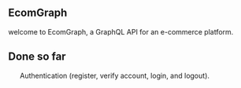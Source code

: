 ## EcomGraph

<p>welcome to EcomGraph, a GraphQL API for an e-commerce platform.</p>

## Done so far

<ul>

Authentication (register, verify account, login, and logout).

</ul>